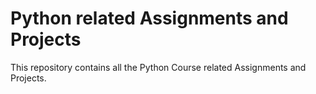 # Python related Assignments and Projects

This repository contains all the Python Course related Assignments and Projects.
